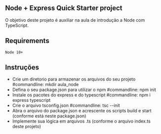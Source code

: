 ## Node + Express Quick Starter project

O objetivo deste projeto é auxiliar na aula de introdução a Node com TypeScript.

## Requirements

    Node 10+

## Instruções

- Crie um diretorio para armazenar os arquivos do seu projeto #commandline: mkdir aula_node
- Defina o seu package.json para utilizar o npm #commandline: npm init
- Instale os pacotes do express e do typescript #commandline: npm i express typescript
- Crie o arquivo tsconfig.json #commandline: tsc --init
- Abra o arquivo do package.json e acrescente os scripts build e start (conforme está neste package.json)
- Implemente sua lógica em arquivos .ts (conforme o arquivo index.ts deste projeto)